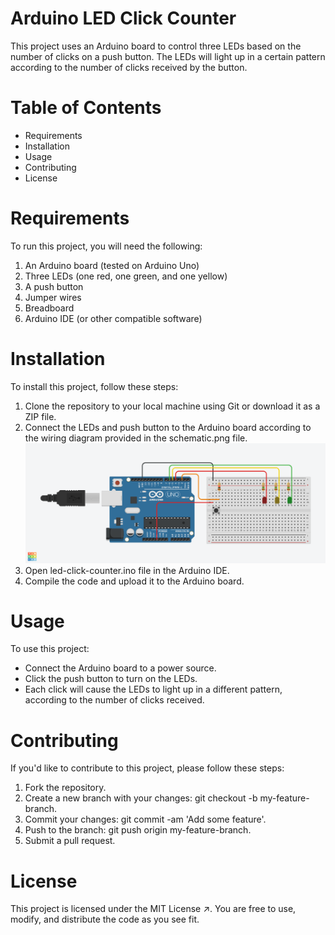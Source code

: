 # Arduino LED Click Counter
This project uses an Arduino board to control three LEDs based on the number of clicks on a push button. The LEDs will light up in a certain pattern according to the number of clicks received by the button.

# Table of Contents
- Requirements
- Installation
- Usage
- Contributing
- License
# Requirements
To run this project, you will need the following:

1. An Arduino board (tested on Arduino Uno)
2. Three LEDs (one red, one green, and one yellow)
3. A push button
4. Jumper wires
5. Breadboard
6. Arduino IDE (or other compatible software)
# Installation
To install this project, follow these steps:

1. Clone the repository to your local machine using Git or download it as a ZIP file.
2. Connect the LEDs and push button to the Arduino board according to the wiring diagram provided in the schematic.png file. ![](schematic.png)
3. Open led-click-counter.ino file in the Arduino IDE.
4. Compile the code and upload it to the Arduino board.
# Usage
To use this project:

- Connect the Arduino board to a power source.
- Click the push button to turn on the LEDs.
- Each click will cause the LEDs to light up in a different pattern, according to the number of clicks received.
# Contributing
If you'd like to contribute to this project, please follow these steps:

1. Fork the repository.
2. Create a new branch with your changes: git checkout -b my-feature-branch.
3. Commit your changes: git commit -am 'Add some feature'.
4. Push to the branch: git push origin my-feature-branch.
5. Submit a pull request.
# License
This project is licensed under the MIT License ↗. You are free to use, modify, and distribute the code as you see fit.
